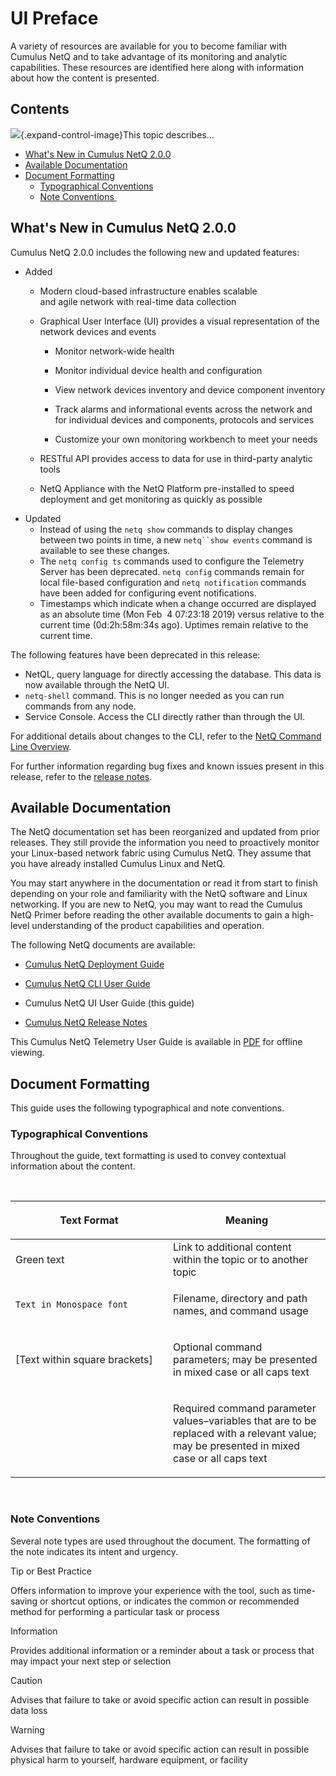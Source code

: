 # UI Preface

A variety of resources are available for you to become familiar with
Cumulus NetQ and to take advantage of its monitoring and analytic
capabilities. These resources are identified here along with information
about how the content is presented.

## Contents

![](images/icons/grey_arrow_down.png){.expand-control-image}This topic
describes...

-   [What's New in Cumulus NetQ
    2.0.0](#UIPreface-What'sNewinCumulusNetQ2.0.0)
-   [Available Documentation](#UIPreface-AvailableDocumentation)
-   [Document Formatting](#UIPreface-DocumentFormatting)
    -   [Typographical Conventions](#UIPreface-TypographicalConventions)
    -   [Note Conventions ](#UIPreface-NoteConventions)

## What's New in Cumulus NetQ 2.0.0

Cumulus NetQ 2.0.0 includes the following new and updated features:

-   Added
    -   Modern cloud-based infrastructure enables scalable
        and agile network with real-time data collection
    -   Graphical User Interface (UI) provides a visual representation
        of the network devices and events
        -   Monitor network-wide health
        -   Monitor individual device health and configuration
        -   View network devices inventory and device component
            inventory

        -   Track alarms and informational events across the network and
            for individual devices and components, protocols and
            services

        -   Customize your own monitoring workbench to meet your needs

    -   RESTful API provides access to data for use in third-party
        analytic tools
    -   NetQ Appliance with the NetQ Platform pre-installed to speed
        deployment and get monitoring as quickly as possible
-   Updated
    -   Instead of using the `netq show` commands to display changes
        between two points in time, a new `netq``show events` command is
        available to see these changes.
    -   The `netq config ts` commands used to configure the Telemetry
        Server has been deprecated. `netq config` commands remain for
        local file-based configuration and `netq notification` commands
        have been added for configuring event notifications.
    -   Timestamps which indicate when a change occurred are displayed
        as an absolute time (Mon Feb  4 07:23:18 2019) versus relative
        to the current time (0d:2h:58m:34s ago). Uptimes remain relative
        to the current time.

The following features have been deprecated in this release:

-   NetQL, query language for directly accessing the database. This data
    is now available through the NetQ UI.
-   `netq-shell` command. This is no longer needed as you can run
    commands from any node.
-   Service Console. Access the CLI directly rather than through the UI.

For additional details about changes to the CLI, refer to the [NetQ
Command Line
Overview](https://docs.cumulusnetworks.com/display/NETQ20DRAFT/NetQ+Command+Line+Overview).

For further information regarding bug fixes and known issues present in
this release, refer to the [release
notes](https://wiki.cumulusnetworks.com/display/PC/NetQ+2.0+EA+User+Documentation). 

## Available Documentation

The NetQ documentation set has been reorganized and updated from prior
releases. They still provide the information you need to
proactively monitor your Linux-based network fabric using Cumulus NetQ.
They assume that you have already installed Cumulus Linux and NetQ. 

You may start anywhere in the documentation or read it from start to
finish depending on your role and familiarity with the NetQ software and
Linux networking. If you are new to NetQ, you may want to read
the Cumulus NetQ Primer before reading the other available documents to
gain a high-level understanding of the product capabilities and
operation.

The following NetQ documents are available: 

-   [Cumulus NetQ Deployment Guide](Cumulus_NetQ_Deployment_Guide)
-   [Cumulus NetQ CLI User Guide](Cumulus_NetQ_CLI_User_Guide)
-   Cumulus NetQ UI User Guide (this guide)

-   [Cumulus NetQ Release
    Notes](https://wiki.cumulusnetworks.com/display/PC/NetQ+2.0+EA+User+Documentation)

This Cumulus NetQ Telemetry User Guide is available
in [PDF](https://wiki.cumulusnetworks.com/display/PC/NetQ+2.0+EA+User+Documentation)
for offline viewing.

## Document Formatting

This guide uses the following typographical and note conventions.

### Typographical Conventions

Throughout the guide, text formatting is used to convey contextual
information about the content.

 

<table>
<colgroup>
<col style="width: 50%" />
<col style="width: 50%" />
</colgroup>
<thead>
<tr class="header">
<th><div>
<p><strong>Text Format</strong></p>
</div></th>
<th><div>
<p><strong>Meaning</strong></p>
</div></th>
</tr>
</thead>
<tbody>
<tr class="odd">
<td><p>Green text</p></td>
<td>Link to additional content within the topic or to another topic</td>
</tr>
<tr class="even">
<td><p><code>Text in Monospace font</code></p></td>
<td><p>Filename, directory and path names, and command usage</p></td>
</tr>
<tr class="odd">
<td><p>[Text within square brackets]</p></td>
<td><p>Optional command parameters; may be presented in mixed case or all caps text</p></td>
</tr>
<tr class="even">
<td></td>
<td><p>Required command parameter values–variables that are to be replaced with a relevant value; may be presented in mixed case or all caps text</p></td>
</tr>
</tbody>
</table>

 

### Note Conventions 

Several note types are used throughout the document. The formatting of
the note indicates its intent and urgency.

Tip or Best Practice

Offers information to improve your experience with the tool, such as
time-saving or shortcut options, or indicates the common or recommended
method for performing a particular task or process

Information

Provides additional information or a reminder about a task or process
that may impact your next step or selection

Caution

Advises that failure to take or avoid specific action can result in
possible data loss

Warning

Advises that failure to take or avoid specific action can result in
possible physical harm to yourself, hardware equipment, or facility
